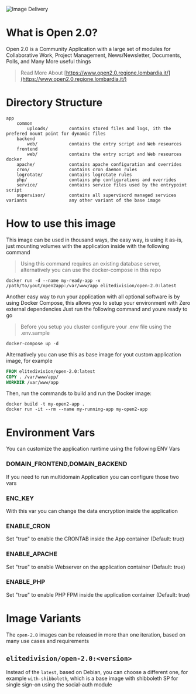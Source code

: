 ![Image Delivery](https://github.com/elitedivision/docker-open-2.0/actions/workflows/docker-image.yml/badge.svg)
# What is Open 2.0?

Open 2.0 is a Community Application with a large set of modules for Collaborative Work, Project Management, News/Newsletter, Documents, Polls, and Many More useful things

> Read More About [https://www.open2.0.regione.lombardia.it/](https://www.open2.0.regione.lombardia.it/)

# Directory Structure

```
app
    common
        uploads/        contains stored files and logs, ith the prefered mount point for dynamic files
    backend
        web/            contains the entry script and Web resources
    frontend
        web/            contains the entry script and Web resources
docker
    apache/             contains apache configuration and overrides
    cron/               contains cron daemon rules
    logrotate/          contains logrotate rules
    php/                contains php configurations and overrides
    service/            contains service files used by the entrypoint script
    supervisor/         contains all supervisord managed services
variants                any other variant of the base image
```

# How to use this image

This image can be used in thousand ways, the easy way, is using it as-is, just mounting volumes with the application inside with the following command

> Using this command requires an existing database server, alternatively you can use the docker-compose in this repo

```console
docker run -d --name my-ready-app -v /path/to/yout/open2app:/var/www/app elitedivision/open-2.0:latest
```

Another easy way to run your application with all optional software is by using Docker Compose, this allows you to setup your environment with Zero external dependencies
Just run the following command and youre ready to go

> Before you setup you cluster configure your .env file using the .env.sample

```console
docker-compose up -d
```

Alternatively you can use this as base image for yout custom application image, for example

```dockerfile
FROM elitedivision/open-2.0:latest
COPY . /var/www/app/
WORKDIR /var/www/app
```

Then, run the commands to build and run the Docker image:

```console
docker build -t my-open2-app .
docker run -it --rm --name my-running-app my-open2-app
```

# Environment Vars

You can customize the application runtime using the following ENV Vars

### DOMAIN_FRONTEND,DOMAIN_BACKEND
If you need to run multidomain Application you can configure those two vars

### ENC_KEY
With this var you can change the data encryption inside the application

### ENABLE_CRON
Set "true" to enable the CRONTAB inside the App container (Default: true)

### ENABLE_APACHE
Set "true" to enable Webserver on the application container (Default: true)

### ENABLE_PHP
Set "true" to enable PHP FPM inside the application container (Default: true)



# Image Variants

The `open-2.0` images can be released in more than one iteration, based on many use cases and requirements

## `elitedivision/open-2.0:<version>`

Instead of the `latest`, based on Debian, you can choose a different one, for example `with-shibboleth`, which is a base image with shibboleth SP for single sign-on using the social-auth module